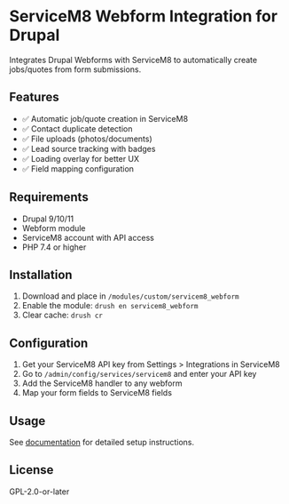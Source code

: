 # ServiceM8 Webform Integration for Drupal

Integrates Drupal Webforms with ServiceM8 to automatically create jobs/quotes from form submissions.

## Features
- ✅ Automatic job/quote creation in ServiceM8
- ✅ Contact duplicate detection
- ✅ File uploads (photos/documents)
- ✅ Lead source tracking with badges
- ✅ Loading overlay for better UX
- ✅ Field mapping configuration

## Requirements
- Drupal 9/10/11
- Webform module
- ServiceM8 account with API access
- PHP 7.4 or higher

## Installation
1. Download and place in `/modules/custom/servicem8_webform`
2. Enable the module: `drush en servicem8_webform`
3. Clear cache: `drush cr`

## Configuration
1. Get your ServiceM8 API key from Settings > Integrations in ServiceM8
2. Go to `/admin/config/services/servicem8` and enter your API key
3. Add the ServiceM8 handler to any webform
4. Map your form fields to ServiceM8 fields

## Usage
See [documentation](docs/USAGE.md) for detailed setup instructions.

## License
GPL-2.0-or-later
